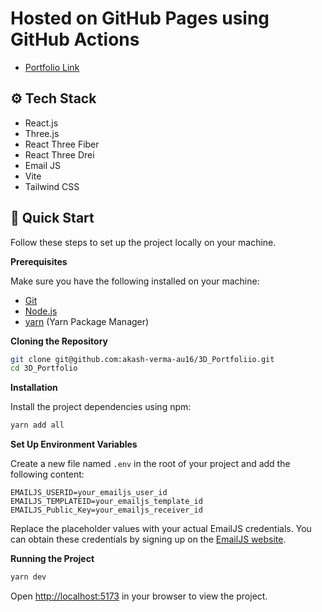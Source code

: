# Hosted on GitHub Pages using GitHub Actions
-  [Portfolio Link](https://akash-verma-au16.github.io/3D_Portfolio/)

## <a name="tech-stack">⚙️ Tech Stack</a>

- React.js
- Three.js
- React Three Fiber
- React Three Drei
- Email JS
- Vite
- Tailwind CSS

## <a name="quick-start">🤸 Quick Start</a>

Follow these steps to set up the project locally on your machine.

**Prerequisites**

Make sure you have the following installed on your machine:

- [Git](https://git-scm.com/)
- [Node.js](https://nodejs.org/en)
- [yarn](https://www.yarnpkg.com/) (Yarn Package Manager)

**Cloning the Repository**

```bash
git clone git@github.com:akash-verma-au16/3D_Portfoliio.git
cd 3D_Portfolio
```

**Installation**

Install the project dependencies using npm:

```bash
yarn add all
```

**Set Up Environment Variables**

Create a new file named `.env` in the root of your project and add the following content:

```env
EMAILJS_USERID=your_emailjs_user_id
EMAILJS_TEMPLATEID=your_emailjs_template_id
EMAILJS_Public_Key=your_emailjs_receiver_id
```

Replace the placeholder values with your actual EmailJS credentials. You can obtain these credentials by signing up on the [EmailJS website](https://www.emailjs.com/).

**Running the Project**

```bash
yarn dev
```

Open [http://localhost:5173](http://localhost:5173) in your browser to view the project.
